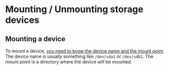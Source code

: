 # Mounting / Unmounting storage devices

## Mounting a device

To mount a device, [you need to know the device name and the mount point](/terminal/lsblk.md). The device name is usually something like `/dev/sda1` or `/dev/sdb1`. The mount point is a directory where the device will be mounted.
